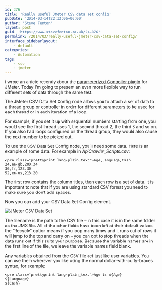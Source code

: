 ```yaml
---
id: 376
title: 'Really useful JMeter CSV data set config'
pubDate: '2014-03-14T22:33:06+00:00'
author: 'Steve Fenton'
layout: post
guid: 'https://www.stevefenton.co.uk/?p=376'
permalink: /2014/03/really-useful-jmeter-csv-data-set-config/
interface_sidebarlayout:
    - default
categories:
    - Automation
tags:
    - csv
    - jmeter
---
```


I wrote an article recently about the [parameterized Controller plugin](http://www.stevefenton.co.uk/Content/Blog/Date/201403/Blog/Really-Useful-JMeter-Plugins-Parameterized-Controller/) for JMeter. Today I’m going to present an even more flexible way to run different sets of data through the same test.

The JMeter CSV Data Set Config node allows you to attach a set of data to a thread group or controller in order for different parameters to be used for each thread or in each iteration of a loop.

For example, if you set it up with sequential numbers starting from one, you would see the first thread uses 1, the second thread 2, the third 3 and so on. If you also had loops configured on the thread group, they would also cause the next number to be picked out.

To use the CSV Data Set Config node, you’ll need some data. Here is an example of some data. For example in *ApiCrawler\_Scripts.csv*:

```
<pre class="prettyprint lang-plain_text">Age,Language,Cash
24,en-gb,200.34
36,fr,123.30
52,en-us,213.20
```

The first row contains the column titles, then each row is a set of data. It is important to note that if you are using standard CSV format you need to make sure you don’t add spaces.

Now you can add your CSV Data Set Config element.

![JMeter CSV Data Set](https://www.stevefenton.co.uk/wp-content/uploads/2015/07/jmeter-csv-data-set.png)

The filename is the path to the CSV file – in this case it is in the same folder as the JMX file. All of the other fields have been left at their default values – the “Recycle” option means if you loop many times and it runs out of rows it will jump to the top and carry on – you can opt to stop threads when the data runs out if this suits your purpose. Because the variable names are in the first line of the file, we leave the variable names field blank.

Any variables obtained from the CSV file act just like user variables. You can use them wherever you like using the normal dollar-with-curly-braces syntax, for example:

```
<pre class="prettyprint lang-plain_text">Age is ${Age}
${Language}
${Cash}
```